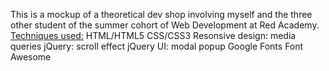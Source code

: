 This is a mockup of a theoretical dev shop involving myself and the three other student of the summer cohort of Web Development at Red Academy.
<u>Techniques used:</u>
HTML/HTML5
CSS/CSS3
Resonsive design: media queries
jQuery: scroll effect
jQuery UI: modal popup
Google Fonts
Font Awesome
